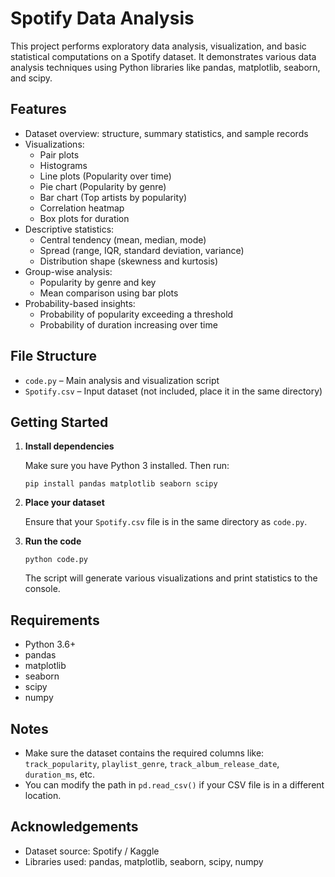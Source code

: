 # Spotify Data Analysis

This project performs exploratory data analysis, visualization, and basic statistical computations on a Spotify dataset. It demonstrates various data analysis techniques using Python libraries like pandas, matplotlib, seaborn, and scipy.

## Features

- Dataset overview: structure, summary statistics, and sample records  
- Visualizations:
  - Pair plots
  - Histograms
  - Line plots (Popularity over time)
  - Pie chart (Popularity by genre)
  - Bar chart (Top artists by popularity)
  - Correlation heatmap
  - Box plots for duration
- Descriptive statistics:
  - Central tendency (mean, median, mode)
  - Spread (range, IQR, standard deviation, variance)
  - Distribution shape (skewness and kurtosis)
- Group-wise analysis:
  - Popularity by genre and key
  - Mean comparison using bar plots
- Probability-based insights:
  - Probability of popularity exceeding a threshold
  - Probability of duration increasing over time

## File Structure

- `code.py` – Main analysis and visualization script  
- `Spotify.csv` – Input dataset (not included, place it in the same directory)

## Getting Started

1. **Install dependencies**

   Make sure you have Python 3 installed. Then run:

   ```
   pip install pandas matplotlib seaborn scipy
   ```

2. **Place your dataset**

   Ensure that your `Spotify.csv` file is in the same directory as `code.py`.

3. **Run the code**

   ```
   python code.py
   ```

   The script will generate various visualizations and print statistics to the console.

## Requirements

- Python 3.6+
- pandas
- matplotlib
- seaborn
- scipy
- numpy

## Notes

- Make sure the dataset contains the required columns like:
  `track_popularity`, `playlist_genre`, `track_album_release_date`, `duration_ms`, etc.
- You can modify the path in `pd.read_csv()` if your CSV file is in a different location.

## Acknowledgements

- Dataset source: Spotify / Kaggle  
- Libraries used: pandas, matplotlib, seaborn, scipy, numpy
